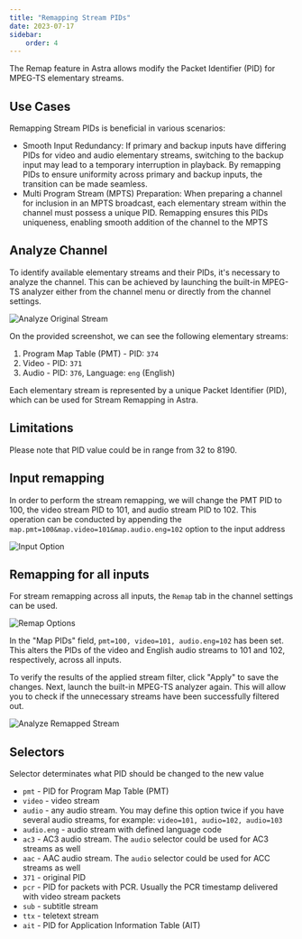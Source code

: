 ```yaml
---
title: "Remapping Stream PIDs"
date: 2023-07-17
sidebar:
    order: 4
---
```


The Remap feature in Astra allows modify the Packet Identifier (PID) for MPEG-TS elementary streams.

## Use Cases

Remapping Stream PIDs is beneficial in various scenarios:

- Smooth Input Redundancy: If primary and backup inputs have differing PIDs for video and audio elementary streams, switching to the backup input may lead to a temporary interruption in playback. By remapping PIDs to ensure uniformity across primary and backup inputs, the transition can be made seamless.
- Multi Program Stream (MPTS) Preparation: When preparing a channel for inclusion in an MPTS broadcast, each elementary stream within the channel must possess a unique PID. Remapping ensures this PIDs uniqueness, enabling smooth addition of the channel to the MPTS

## Analyze Channel

To identify available elementary streams and their PIDs, it's necessary to analyze the channel. This can be achieved by launching the built-in MPEG-TS analyzer either from the channel menu or directly from the channel settings.

![Analyze Original Stream](https://cdn.cesbo.com/help/astra/processing/utilities/remap/analyze-original.png)

On the provided screenshot, we can see the following elementary streams:

1. Program Map Table (PMT) - PID: `374`
1. Video - PID: `371`
2. Audio - PID: `376`, Language: `eng` (English)

Each elementary stream is represented by a unique Packet Identifier (PID), which can be used for Stream Remapping in Astra.

## Limitations

Please note that PID value could be in range from 32 to 8190.

## Input remapping

In order to perform the stream remapping, we will change the PMT PID to 100, the video stream PID to 101, and audio stream PID to 102. This operation can be conducted by appending the `map.pmt=100&map.video=101&map.audio.eng=102` option to the input address

![Input Option](https://cdn.cesbo.com/help/astra/processing/utilities/remap/input-options.png)

## Remapping for all inputs

For stream remapping across all inputs, the `Remap` tab in the channel settings can be used.

![Remap Options](https://cdn.cesbo.com/help/astra/processing/utilities/remap/remap-options.png)

In the "Map PIDs" field, `pmt=100, video=101, audio.eng=102` has been set. This alters the PIDs of the video and English audio streams to 101 and 102, respectively, across all inputs.

To verify the results of the applied stream filter, click "Apply" to save the changes. Next, launch the built-in MPEG-TS analyzer again. This will allow you to check if the unnecessary streams have been successfully filtered out.

![Analyze Remapped Stream](https://cdn.cesbo.com/help/astra/processing/utilities/remap/analyze-remapped.png)

## Selectors

Selector determinates what PID should be changed to the new value

- `pmt` - PID for Program Map Table (PMT)
- `video` - video stream
- `audio` - any audio stream. You may define this option twice if you have several audio streams, for example: `video=101, audio=102, audio=103`
- `audio.eng` - audio stream with defined language code
- `ac3` - AC3 audio stream. The `audio` selector could be used for AC3 streams as well
- `aac` - AAC audio stream. The `audio` selector could be used for ACC streams as well
- `371` - original PID
- `pcr` - PID for packets with PCR. Usually the PCR timestamp delivered with video stream packets
- `sub` - subtitle stream
- `ttx` - teletext stream
- `ait` - PID for Application Information Table (AIT)
